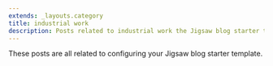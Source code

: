 ```yaml
---
extends: _layouts.category
title: industrial work
description: Posts related to industrial work the Jigsaw blog starter template
---
```


These posts are all related to configuring your Jigsaw blog starter template.
